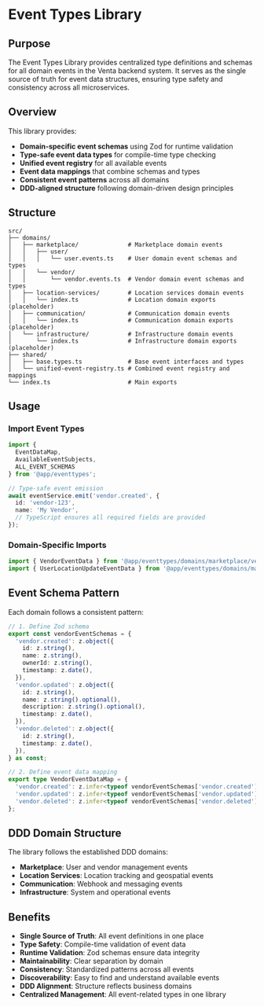 # Event Types Library

## Purpose

The Event Types Library provides centralized type definitions and schemas for all domain events in the Venta backend system. It serves as the single source of truth for event data structures, ensuring type safety and consistency across all microservices.

## Overview

This library provides:

- **Domain-specific event schemas** using Zod for runtime validation
- **Type-safe event data types** for compile-time type checking
- **Unified event registry** for all available events
- **Event data mappings** that combine schemas and types
- **Consistent event patterns** across all domains
- **DDD-aligned structure** following domain-driven design principles

## Structure

```
src/
├── domains/
│   ├── marketplace/              # Marketplace domain events
│   │   ├── user/
│   │   │   └── user.events.ts    # User domain event schemas and types
│   │   └── vendor/
│   │       └── vendor.events.ts  # Vendor domain event schemas and types
│   ├── location-services/        # Location services domain events
│   │   └── index.ts              # Location domain exports (placeholder)
│   ├── communication/            # Communication domain events
│   │   └── index.ts              # Communication domain exports (placeholder)
│   └── infrastructure/           # Infrastructure domain events
│       └── index.ts              # Infrastructure domain exports (placeholder)
├── shared/
│   ├── base.types.ts             # Base event interfaces and types
│   └── unified-event-registry.ts # Combined event registry and mappings
└── index.ts                      # Main exports
```

## Usage

### Import Event Types

```typescript
import { 
  EventDataMap, 
  AvailableEventSubjects,
  ALL_EVENT_SCHEMAS 
} from '@app/eventtypes';

// Type-safe event emission
await eventService.emit('vendor.created', {
  id: 'vendor-123',
  name: 'My Vendor',
  // TypeScript ensures all required fields are provided
});
```

### Domain-Specific Imports

```typescript
import { VendorEventData } from '@app/eventtypes/domains/marketplace/vendor';
import { UserLocationUpdateEventData } from '@app/eventtypes/domains/marketplace/user';
```

## Event Schema Pattern

Each domain follows a consistent pattern:

```typescript
// 1. Define Zod schema
export const vendorEventSchemas = {
  'vendor.created': z.object({
    id: z.string(),
    name: z.string(),
    ownerId: z.string(),
    timestamp: z.date(),
  }),
  'vendor.updated': z.object({
    id: z.string(),
    name: z.string().optional(),
    description: z.string().optional(),
    timestamp: z.date(),
  }),
  'vendor.deleted': z.object({
    id: z.string(),
    timestamp: z.date(),
  }),
} as const;

// 2. Define event data mapping
export type VendorEventDataMap = {
  'vendor.created': z.infer<typeof vendorEventSchemas['vendor.created']>;
  'vendor.updated': z.infer<typeof vendorEventSchemas['vendor.updated']>;
  'vendor.deleted': z.infer<typeof vendorEventSchemas['vendor.deleted']>;
};
```

## DDD Domain Structure

The library follows the established DDD domains:

- **Marketplace**: User and vendor management events
- **Location Services**: Location tracking and geospatial events
- **Communication**: Webhook and messaging events
- **Infrastructure**: System and operational events

## Benefits

- **Single Source of Truth**: All event definitions in one place
- **Type Safety**: Compile-time validation of event data
- **Runtime Validation**: Zod schemas ensure data integrity
- **Maintainability**: Clear separation by domain
- **Consistency**: Standardized patterns across all events
- **Discoverability**: Easy to find and understand available events
- **DDD Alignment**: Structure reflects business domains
- **Centralized Management**: All event-related types in one library 